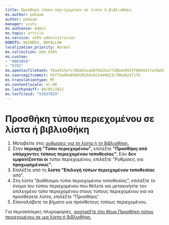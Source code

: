 ```yaml
---
title: Προσθήκη τύπου περιεχομένου σε λίστα ή βιβλιοθήκη
ms.author: pebaum
author: pebaum
manager: scotv
ms.audience: Admin
ms.topic: article
ms.service: o365-administration
ROBOTS: NOINDEX, NOFOLLOW
localization_priority: Normal
ms.collection: Adm_O365
ms.custom:
- "9003050"
- "5791"
ms.openlocfilehash: f8ae915e7c78bb01ead876b2ba7720b4e8925f0864d17e29e65a3f664a79dda1
ms.sourcegitcommit: b5f7da89a650d2915dc652449623c78be6247175
ms.translationtype: MT
ms.contentlocale: el-GR
ms.lasthandoff: 08/05/2021
ms.locfileid: "53937029"
---
```

# <a name="add-a-content-type-to-a-list-or-library"></a>Προσθήκη τύπου περιεχομένου σε λίστα ή βιβλιοθήκη

1. Μεταβείτε στις [ρυθμίσεις για τη λίστα ή τη βιβλιοθήκη.](https://support.microsoft.com/en-us/office/edit-list-settings-in-sharepoint-online-4d35793b-246e-42a3-990c-563a83795b7f)
2. Στην **περιοχή "Τύποι περιεχομένου",** επιλέξτε **"Προσθήκη από υπάρχοντες τύπους περιεχομένου τοποθεσίας".** Εάν **δεν εμφανίζονται οι** τύποι περιεχομένου, επιλέξτε "Ρυθμίσεις για **προχωρημένους".**
3. Επιλέξτε από τη  **λίστα "Επιλογή τύπων περιεχομένου τοποθεσίας**  από".
4. Στη λίστα "Διαθέσιμοι τύποι περιεχομένου τοποθεσίας", επιλέξτε το όνομα του τύπου περιεχομένου που θέλετε και μετακινήστε τον επιλεγμένο τύπο περιεχομένου στους τύπους περιεχομένου για να προσθέσετε λίστα, επιλέξτε "Προσθήκη".
5. Επαναλάβετε τα βήματα για πρόσθετους τύπους περιεχομένου.

Για περισσότερες πληροφορίες, [ανατρέξτε στο θέμα Προσθήκη τύπου περιεχομένου σε μια λίστα ή βιβλιοθήκη.](https://support.microsoft.com/en-us/office/add-a-content-type-to-a-list-or-library-917366ae-f7a2-47ad-87a5-9689a1884e60)